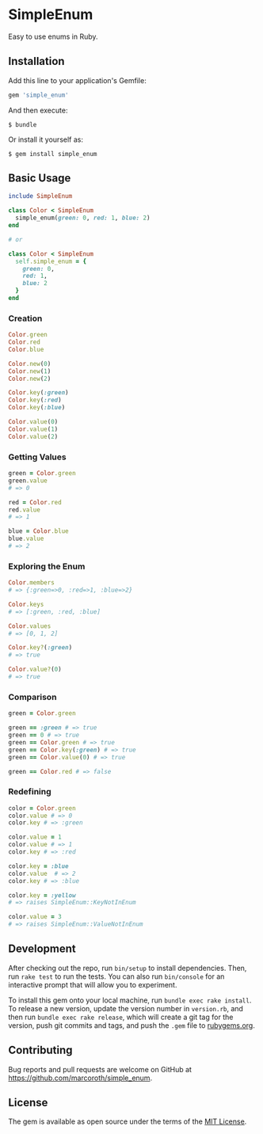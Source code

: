 # SimpleEnum

Easy to use enums in Ruby.

## Installation

Add this line to your application's Gemfile:

```ruby
gem 'simple_enum'
```

And then execute:

    $ bundle

Or install it yourself as:

    $ gem install simple_enum

## Basic Usage

```ruby
include SimpleEnum

class Color < SimpleEnum
  simple_enum(green: 0, red: 1, blue: 2)
end

# or

class Color < SimpleEnum
  self.simple_enum = {
    green: 0,
    red: 1,
    blue: 2
  }
end

```

### Creation

```ruby
Color.green
Color.red
Color.blue

Color.new(0)
Color.new(1)
Color.new(2)

Color.key(:green)
Color.key(:red)
Color.key(:blue)

Color.value(0)
Color.value(1)
Color.value(2)

```

### Getting Values

```ruby
green = Color.green
green.value
# => 0

red = Color.red
red.value
# => 1

blue = Color.blue
blue.value
# => 2

```

### Exploring the Enum

```ruby
Color.members
# => {:green=>0, :red=>1, :blue=>2}

Color.keys
# => [:green, :red, :blue]

Color.values
# => [0, 1, 2]

Color.key?(:green)
# => true

Color.value?(0)
# => true

```


### Comparison

```ruby
green = Color.green

green == :green # => true
green == 0 # => true
green == Color.green # => true
green == Color.key(:green) # => true
green == Color.value(0) # => true

green == Color.red # => false

```


### Redefining

```ruby
color = Color.green
color.value # => 0
color.key # => :green

color.value = 1
color.value # => 1
color.key # => :red

color.key = :blue
color.value  # => 2
color.key # => :blue

color.key = :yellow
# => raises SimpleEnum::KeyNotInEnum

color.value = 3
# => raises SimpleEnum::ValueNotInEnum

```


## Development

After checking out the repo, run `bin/setup` to install dependencies. Then, run `rake test` to run the tests. You can also run `bin/console` for an interactive prompt that will allow you to experiment.

To install this gem onto your local machine, run `bundle exec rake install`. To release a new version, update the version number in `version.rb`, and then run `bundle exec rake release`, which will create a git tag for the version, push git commits and tags, and push the `.gem` file to [rubygems.org](https://rubygems.org).

## Contributing

Bug reports and pull requests are welcome on GitHub at https://github.com/marcoroth/simple_enum.

## License

The gem is available as open source under the terms of the [MIT License](https://opensource.org/licenses/MIT).
